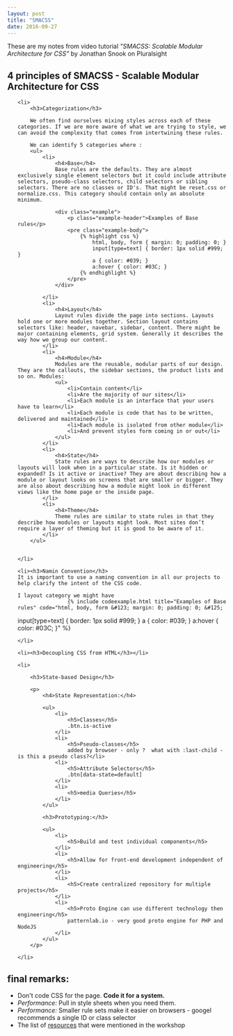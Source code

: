 ```yaml
---
layout: post
title: "SMACSS"
date: 2016-09-27
---
```


<p>These are my notes from video tutorial <em>"SMACSS: Scalable Modular Architecture for CSS"</em> by Jonathan Snook on Pluralsight</p>

<h2>4 principles of SMACSS - Scalable Modular Architecture for CSS</h2>

<ol>
	
	<li>
		<h3>Categorization</h3>
		
		We often find ourselves mixing styles across each of these categories. If we are more aware of what we are trying to style, we can avoid the complexity that comes from intertwining these rules.

		We can identify 5 categories where :
		<ul>
			<li>
				<h4>Base</h4>
				Base rules are the defaults. They are almost exclusively single element selectors but it could include attribute selectors, pseudo-class selectors, child selectors or sibling selectors. There are no classes or ID's. That might be reset.css or normalize.css. This category should contain only an absolute minimum.

				<div class="example">
					<p class="example-header">Examples of Base rules</p>
					<pre class="example-body">
						{% highlight css %}
							html, body, form { margin: 0; padding: 0; }
							input[type=text] { border: 1px solid #999; }
							a { color: #039; }
							a:hover { color: #03C; }
						{% endhighlight %}
					</pre>
				</div>
				
			</li>
			<li>
				<h4>Layout</h4>
				Layout rules divide the page into sections. Layouts hold one or more modules together. Section layout contains selectors like: header, navebar, sidebar, content. There might be major containing elements, grid system. Generally it describes the way how we group our content.
			</li>
			<li>
				<h4>Module</h4>
				Modules are the reusable, modular parts of our design. They are the callouts, the sidebar sections, the product lists and so on. Modules: 
				<ul>
					<li>Contain content</li>
					<li>Are the majority of our sites</li>
					<li>Each module is an interface that your users have to learn</li>
					<li>Each module is code that has to be written, delivered and maintained</li>
					<li>Each module is isolated from other module</li>
					<li>And prevent styles form coming in or out</li>
				</ul>
			</li>
			<li>
				<h4>State</h4>
				State rules are ways to describe how our modules or layouts will look when in a particular state. Is it hidden or expanded? Is it active or inactive? They are about describing how a module or layout looks on screens that are smaller or bigger. They are also about describing how a module might look in different views like the home page or the inside page.
			</li>
			<li>
				<h4>Theme</h4>
				Theme rules are similar to state rules in that they describe how modules or layouts might look. Most sites don’t require a layer of theming but it is good to be aware of it.
			</li>
		</ul> 


	</li>

	<li><h3>Namin Convention</h3>
	It is important to use a naming convention in all our projects to help clarify the intent of the CSS code. 
	
	I layout category we might have  
					{% include codeexample.html title="Examples of Base rules" code="html, body, form &#123; margin: 0; padding: 0; &#125;
input[type=text] &#123; border: 1px solid #999; &#125;
a &#123; color: #039; &#125;
a:hover &#123; color: #03C; &#125;" %}


	</li>

	<li><h3>Decoupling CSS from HTML</h3></li>

	<li>

		<h3>State-based Design</h3>

		<p>
			<h4>State Representation:</h4>

			<ul>
				<li>
					<h5>Classes</h5>
					.btn.is-active
				</li>
				<li>
					<h5>Pseudo-classes</h5>
					added by browser - only ?  what with :last-child - is this a pseudo class?</li>
				<li>
					<h5>Attribute Selectors</h5>
					.btn[data-state=default]
				</li>
				<li>
					<h5>media Queries</h5>
				</li>
			</ul>

			<h3>Prototyping:</h3>

			<ul>
				<li>
					<h5>Build and test individual components</h5>
				</li>
				<li>
					<h5>Allow for front-end development independent of engineering</h5>
				</li>
				<li>
					<h5>Create centralized repository for multiple projects</h5>
				</li>
				<li>
					<h5>Proto Engine can use different technology then engineering</h5>
					patternlab.io - very good proto engine for PHP and NodeJS
				</li>
			</ul>
		</p>

	</li>

</ol>	

<p>
	<h2>final remarks: </h2>
	<ul>
		<li>Don't code CSS for the page. <strong>Code it for a system.</strong></li>
		<li><em>Performance:</em> Pull in style sheets when you need them.</li>
		<li><em>Performance:</em> Smaller rule sets make it easier on browsers - googel recommends a single ID or class selector</li>
		<li>The list of <a href="https://smacss.com/workshops/resources">resources</a> that were mentioned in the workshop</li>
	</ul>
</p>

